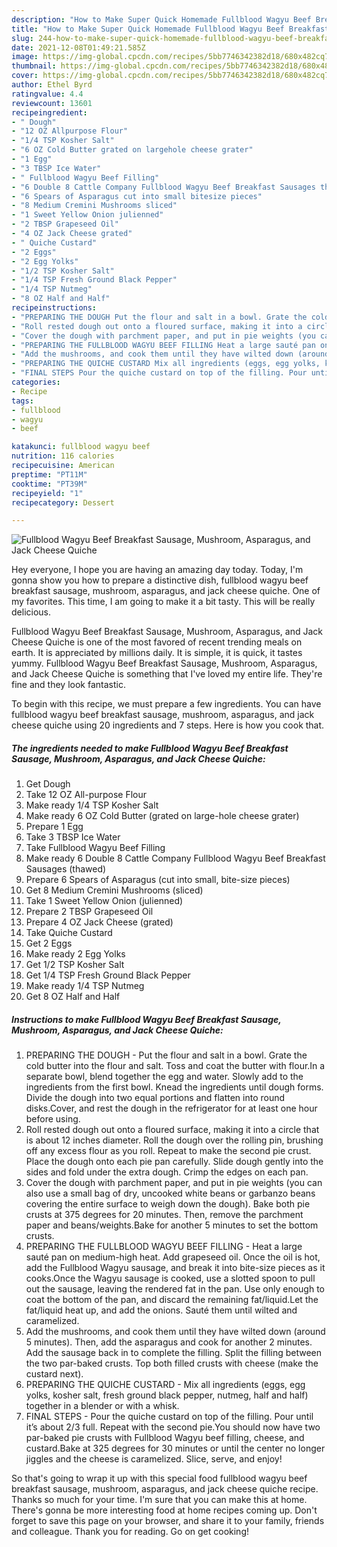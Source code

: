 ```yaml
---
description: "How to Make Super Quick Homemade Fullblood Wagyu Beef Breakfast Sausage, Mushroom, Asparagus, and Jack Cheese Quiche"
title: "How to Make Super Quick Homemade Fullblood Wagyu Beef Breakfast Sausage, Mushroom, Asparagus, and Jack Cheese Quiche"
slug: 244-how-to-make-super-quick-homemade-fullblood-wagyu-beef-breakfast-sausage-mushroom-asparagus-and-jack-cheese-quiche
date: 2021-12-08T01:49:21.585Z
image: https://img-global.cpcdn.com/recipes/5bb7746342382d18/680x482cq70/fullblood-wagyu-beef-breakfast-sausage-mushroom-asparagus-and-jack-cheese-quiche-recipe-main-photo.jpg
thumbnail: https://img-global.cpcdn.com/recipes/5bb7746342382d18/680x482cq70/fullblood-wagyu-beef-breakfast-sausage-mushroom-asparagus-and-jack-cheese-quiche-recipe-main-photo.jpg
cover: https://img-global.cpcdn.com/recipes/5bb7746342382d18/680x482cq70/fullblood-wagyu-beef-breakfast-sausage-mushroom-asparagus-and-jack-cheese-quiche-recipe-main-photo.jpg
author: Ethel Byrd
ratingvalue: 4.4
reviewcount: 13601
recipeingredient:
- " Dough"
- "12 OZ Allpurpose Flour"
- "1/4 TSP Kosher Salt"
- "6 OZ Cold Butter grated on largehole cheese grater"
- "1 Egg"
- "3 TBSP Ice Water"
- " Fullblood Wagyu Beef Filling"
- "6 Double 8 Cattle Company Fullblood Wagyu Beef Breakfast Sausages thawed"
- "6 Spears of Asparagus cut into small bitesize pieces"
- "8 Medium Cremini Mushrooms sliced"
- "1 Sweet Yellow Onion julienned"
- "2 TBSP Grapeseed Oil"
- "4 OZ Jack Cheese grated"
- " Quiche Custard"
- "2 Eggs"
- "2 Egg Yolks"
- "1/2 TSP Kosher Salt"
- "1/4 TSP Fresh Ground Black Pepper"
- "1/4 TSP Nutmeg"
- "8 OZ Half and Half"
recipeinstructions:
- "PREPARING THE DOUGH Put the flour and salt in a bowl. Grate the cold butter into the flour and salt. Toss and coat the butter with flour.In a separate bowl, blend together the egg and water. Slowly add to the ingredients from the first bowl. Knead the ingredients until dough forms. Divide the dough into two equal portions and flatten into round disks.Cover, and rest the dough in the refrigerator for at least one hour before using."
- "Roll rested dough out onto a floured surface, making it into a circle that is about 12 inches diameter. Roll the dough over the rolling pin, brushing off any excess flour as you roll. Repeat to make the second pie crust. Place the dough onto each pie pan carefully. Slide dough gently into the sides and fold under the extra dough. Crimp the edges on each pan."
- "Cover the dough with parchment paper, and put in pie weights (you can also use a small bag of dry, uncooked white beans or garbanzo beans covering the entire surface to weigh down the dough). Bake both pie crusts at 375 degrees for 20 minutes. Then, remove the parchment paper and beans/weights.Bake for another 5 minutes to set the bottom crusts."
- "PREPARING THE FULLBLOOD WAGYU BEEF FILLING Heat a large sauté pan on medium-high heat. Add grapeseed oil. Once the oil is hot, add the Fullblood Wagyu sausage, and break it into bite-size pieces as it cooks.Once the Wagyu sausage is cooked, use a slotted spoon to pull out the sausage, leaving the rendered fat in the pan. Use only enough to coat the bottom of the pan, and discard the remaining fat/liquid.Let the fat/liquid heat up, and add the onions. Sauté them until wilted and caramelized."
- "Add the mushrooms, and cook them until they have wilted down (around 5 minutes). Then, add the asparagus and cook for another 2 minutes. Add the sausage back in to complete the filling. Split the filling between the two par-baked crusts. Top both filled crusts with cheese (make the custard next)."
- "PREPARING THE QUICHE CUSTARD Mix all ingredients (eggs, egg yolks, kosher salt, fresh ground black pepper, nutmeg, half and half) together in a blender or with a whisk."
- "FINAL STEPS Pour the quiche custard on top of the filling. Pour until it’s about 2/3 full. Repeat with the second pie.You should now have two par-baked pie crusts with Fullblood Wagyu beef filling, cheese, and custard.Bake at 325 degrees for 30 minutes or until the center no longer jiggles and the cheese is caramelized. Slice, serve, and enjoy!"
categories:
- Recipe
tags:
- fullblood
- wagyu
- beef

katakunci: fullblood wagyu beef 
nutrition: 116 calories
recipecuisine: American
preptime: "PT11M"
cooktime: "PT39M"
recipeyield: "1"
recipecategory: Dessert

---
```



![Fullblood Wagyu Beef Breakfast Sausage, Mushroom, Asparagus, and Jack Cheese Quiche](https://img-global.cpcdn.com/recipes/5bb7746342382d18/680x482cq70/fullblood-wagyu-beef-breakfast-sausage-mushroom-asparagus-and-jack-cheese-quiche-recipe-main-photo.jpg)

Hey everyone, I hope you are having an amazing day today. Today, I'm gonna show you how to prepare a distinctive dish, fullblood wagyu beef breakfast sausage, mushroom, asparagus, and jack cheese quiche. One of my favorites. This time, I am going to make it a bit tasty. This will be really delicious.

Fullblood Wagyu Beef Breakfast Sausage, Mushroom, Asparagus, and Jack Cheese Quiche is one of the most favored of recent trending meals on earth. It is appreciated by millions daily. It is simple, it is quick, it tastes yummy. Fullblood Wagyu Beef Breakfast Sausage, Mushroom, Asparagus, and Jack Cheese Quiche is something that I've loved my entire life. They're fine and they look fantastic.




To begin with this recipe, we must prepare a few ingredients. You can have fullblood wagyu beef breakfast sausage, mushroom, asparagus, and jack cheese quiche using 20 ingredients and 7 steps. Here is how you cook that.

<!--inarticleads1-->

##### The ingredients needed to make Fullblood Wagyu Beef Breakfast Sausage, Mushroom, Asparagus, and Jack Cheese Quiche:

1. Get  Dough
1. Take 12 OZ All-purpose Flour
1. Make ready 1/4 TSP Kosher Salt
1. Make ready 6 OZ Cold Butter (grated on large-hole cheese grater)
1. Prepare 1 Egg
1. Take 3 TBSP Ice Water
1. Take  Fullblood Wagyu Beef Filling
1. Make ready 6 Double 8 Cattle Company Fullblood Wagyu Beef Breakfast Sausages (thawed)
1. Prepare 6 Spears of Asparagus (cut into small, bite-size pieces)
1. Get 8 Medium Cremini Mushrooms (sliced)
1. Take 1 Sweet Yellow Onion (julienned)
1. Prepare 2 TBSP Grapeseed Oil
1. Prepare 4 OZ Jack Cheese (grated)
1. Take  Quiche Custard
1. Get 2 Eggs
1. Make ready 2 Egg Yolks
1. Get 1/2 TSP Kosher Salt
1. Get 1/4 TSP Fresh Ground Black Pepper
1. Make ready 1/4 TSP Nutmeg
1. Get 8 OZ Half and Half




<!--inarticleads2-->

##### Instructions to make Fullblood Wagyu Beef Breakfast Sausage, Mushroom, Asparagus, and Jack Cheese Quiche:

1. PREPARING THE DOUGH - Put the flour and salt in a bowl. Grate the cold butter into the flour and salt. Toss and coat the butter with flour.In a separate bowl, blend together the egg and water. Slowly add to the ingredients from the first bowl. Knead the ingredients until dough forms. Divide the dough into two equal portions and flatten into round disks.Cover, and rest the dough in the refrigerator for at least one hour before using.
1. Roll rested dough out onto a floured surface, making it into a circle that is about 12 inches diameter. Roll the dough over the rolling pin, brushing off any excess flour as you roll. Repeat to make the second pie crust. Place the dough onto each pie pan carefully. Slide dough gently into the sides and fold under the extra dough. Crimp the edges on each pan.
1. Cover the dough with parchment paper, and put in pie weights (you can also use a small bag of dry, uncooked white beans or garbanzo beans covering the entire surface to weigh down the dough). Bake both pie crusts at 375 degrees for 20 minutes. Then, remove the parchment paper and beans/weights.Bake for another 5 minutes to set the bottom crusts.
1. PREPARING THE FULLBLOOD WAGYU BEEF FILLING - Heat a large sauté pan on medium-high heat. Add grapeseed oil. Once the oil is hot, add the Fullblood Wagyu sausage, and break it into bite-size pieces as it cooks.Once the Wagyu sausage is cooked, use a slotted spoon to pull out the sausage, leaving the rendered fat in the pan. Use only enough to coat the bottom of the pan, and discard the remaining fat/liquid.Let the fat/liquid heat up, and add the onions. Sauté them until wilted and caramelized.
1. Add the mushrooms, and cook them until they have wilted down (around 5 minutes). Then, add the asparagus and cook for another 2 minutes. Add the sausage back in to complete the filling. Split the filling between the two par-baked crusts. Top both filled crusts with cheese (make the custard next).
1. PREPARING THE QUICHE CUSTARD - Mix all ingredients (eggs, egg yolks, kosher salt, fresh ground black pepper, nutmeg, half and half) together in a blender or with a whisk.
1. FINAL STEPS - Pour the quiche custard on top of the filling. Pour until it’s about 2/3 full. Repeat with the second pie.You should now have two par-baked pie crusts with Fullblood Wagyu beef filling, cheese, and custard.Bake at 325 degrees for 30 minutes or until the center no longer jiggles and the cheese is caramelized. Slice, serve, and enjoy!




So that's going to wrap it up with this special food fullblood wagyu beef breakfast sausage, mushroom, asparagus, and jack cheese quiche recipe. Thanks so much for your time. I'm sure that you can make this at home. There's gonna be more interesting food at home recipes coming up. Don't forget to save this page on your browser, and share it to your family, friends and colleague. Thank you for reading. Go on get cooking!
